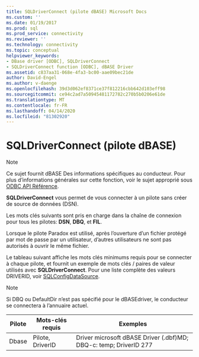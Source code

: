```yaml
---
title: SQLDriverConnect (pilote dBASE) Microsoft Docs
ms.custom: ''
ms.date: 01/19/2017
ms.prod: sql
ms.prod_service: connectivity
ms.reviewer: ''
ms.technology: connectivity
ms.topic: conceptual
helpviewer_keywords:
- DBase driver [ODBC], SQLDriverConnect
- SQLDriverConnect function [ODBC], dBASE Driver
ms.assetid: c837aa31-068e-4fa3-bc00-aae09bec21de
author: David-Engel
ms.author: v-daenge
ms.openlocfilehash: 39d3d062ef8371ce37f812216cbb642d103eff98
ms.sourcegitcommit: ce94c2ad7a50945481172782c270b5b0206e61de
ms.translationtype: MT
ms.contentlocale: fr-FR
ms.lasthandoff: 04/14/2020
ms.locfileid: "81302920"
---
```

# <a name="sqldriverconnect-dbase-driver"></a>SQLDriverConnect (pilote dBASE)
> [!NOTE]  
>  Ce sujet fournit dBASE Des informations spécifiques au conducteur. Pour plus d’informations générales sur cette fonction, voir le sujet approprié sous [ODBC API Référence](../../odbc/reference/syntax/odbc-api-reference.md).  
  
 **SQLDriverConnect** vous permet de vous connecter à un pilote sans créer de source de données (DSN).  
  
 Les mots clés suivants sont pris en charge dans la chaîne de connexion pour tous les pilotes: **DSN**, **DBQ**, et **FIL**.  
  
 Lorsque le pilote Paradox est utilisé, après l’ouverture d’un fichier protégé par mot de passe par un utilisateur, d’autres utilisateurs ne sont pas autorisés à ouvrir le même fichier.  
  
 Le tableau suivant affiche les mots clés minimums requis pour se connecter à chaque pilote, et fournit un exemple de mots clés / paires de valeur utilisés avec **SQLDriverConnect**. Pour une liste complète des valeurs DRIVERID, voir [SQLConfigDataSource](../../odbc/microsoft/sqlconfigdatasource-dbase-driver.md).  
  
> [!NOTE]  
>  Si DBQ ou DefaultDir n’est pas spécifié pour le dBASEdriver, le conducteur se connectera à l’annuaire actuel.  
  
|Pilote|Mots-clés requis|Exemples|  
|------------|-----------------------|--------------|  
|Dbase|Pilote, DriverID|Driver microsoft dBASE Driver (.dbf)MD; DBQ-c: temp; DriverID 277|
